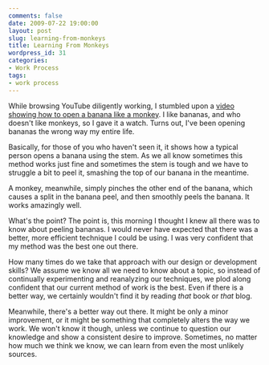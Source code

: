 ```yaml
---
comments: false
date: 2009-07-22 19:00:00
layout: post
slug: learning-from-monkeys
title: Learning From Monkeys
wordpress_id: 31
categories:
- Work Process
tags:
- work process
---
```


While browsing YouTube diligently working, I stumbled upon a [video showing how to open a banana like a monkey](http://www.youtube.com/watch?v=nBJV56WUDng). I like bananas, and who doesn't like monkeys, so I gave it a watch. Turns out, I've been opening bananas the wrong way my entire life.

Basically, for those of you who haven't seen it, it shows how a typical person opens a banana using the stem. As we all know sometimes this method works just fine and sometimes the stem is tough and we have to struggle a bit to peel it, smashing the top of our banana in the meantime.

A monkey, meanwhile, simply pinches the other end of the banana, which causes a split in the banana peel, and then smoothly peels the banana. It works amazingly well.

What's the point? The point is, this morning I thought I knew all there was to know about peeling bananas. I would never have expected that there was a better, more efficient technique I could be using. I was very confident that my method was the best one out there.

How many times do we take that approach with our design or development skills?  We assume we know all we need to know about a topic, so instead of continually experimenting and reanalyzing our techniques, we plod along confident that our current method of work is the best. Even if there is a better way, we certainly wouldn't find it by reading _that_ book or _that_ blog.

Meanwhile, there's a better way out there. It might be only a minor improvement, or it might be something that completely alters the way we work. We won't know it though, unless we continue to question our knowledge and show a consistent desire to improve. Sometimes, no matter how much we think we know, we can learn from even the most unlikely sources.
